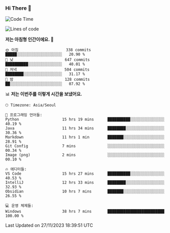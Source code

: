### Hi There 👋


<!---
- 👋 Hi, I’m @muyaaho
- 👀 I’m interested in ...
- 🌱 I’m currently learning ...
- 💞️ I’m looking to collaborate on ...
- 📫 How to reach me ...
--->
<!--- plz
muyaaho/muyaaho is a ✨ special ✨ repository because its `README.md` (this file) appears on your GitHub profile.
You can click the Preview link to take a look at your changes.
<a href="https://hits.seeyoufarm.com"><img src="https://hits.seeyoufarm.com/api/count/incr/badge.svg?url=https%3A%2F%2Fgithub.com%2Fejaman&count_bg=%23000000&title_bg=%23000000&icon=github.svg&icon_color=%23FFFFFF&title=Github&edge_flat=true"/></a>
   --->
   
<!--START_SECTION:waka-->
![Code Time](http://img.shields.io/badge/Code%20Time-250%20hrs%2019%20mins-blue)

![Lines of code](https://img.shields.io/badge/%EC%A0%80%EB%8A%94%20%EC%97%AC%ED%83%9C%EA%B9%8C%EC%A7%80%20-627.2%20thousand%20%EC%A4%84%EC%9D%98%20%EC%BD%94%EB%93%9C%EB%A5%BC%20%EC%9E%91%EC%84%B1%ED%96%88%EC%96%B4%EC%9A%94.-blue)

**저는 아침형 인간이에요. 🐤** 

```text
🌞 아침                     338 commits         █████░░░░░░░░░░░░░░░░░░░░   20.90 % 
🌆 낮　                     647 commits         ██████████░░░░░░░░░░░░░░░   40.01 % 
🌃 저녁                     504 commits         ████████░░░░░░░░░░░░░░░░░   31.17 % 
🌙 밤　                     128 commits         ██░░░░░░░░░░░░░░░░░░░░░░░   07.92 % 
```


📊 **저는 이번주를 이렇게 시간을 보냈어요.** 

```text
🕑︎ Timezone: Asia/Seoul

💬 프로그래밍 언어들: 
Python                   15 hrs 19 mins      ██████████░░░░░░░░░░░░░░░   40.19 % 
Java                     11 hrs 34 mins      ████████░░░░░░░░░░░░░░░░░   30.36 % 
Markdown                 11 hrs 1 min        ███████░░░░░░░░░░░░░░░░░░   28.91 % 
Git Config               7 mins              ░░░░░░░░░░░░░░░░░░░░░░░░░   00.34 % 
Image (png)              2 mins              ░░░░░░░░░░░░░░░░░░░░░░░░░   00.10 % 

🔥 에디터들: 
VS Code                  15 hrs 27 mins      ██████████░░░░░░░░░░░░░░░   40.53 % 
IntelliJ                 12 hrs 33 mins      ████████░░░░░░░░░░░░░░░░░   32.93 % 
Obsidian                 10 hrs 7 mins       ███████░░░░░░░░░░░░░░░░░░   26.55 % 

💻 운영 체제들: 
Windows                  38 hrs 7 mins       █████████████████████████   100.00 % 
```


 Last Updated on 27/11/2023 18:39:51 UTC
<!--END_SECTION:waka-->

